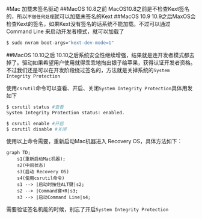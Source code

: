 #Mac 加载未签名驱动
##MacOS 10.8之前
MacOS10.8之前是不检查Kext签名的，所以`不做任何处理`就可以加载未签名的Kext
##MacOS 10.9
10.9之后MaxOS会检查Kext的签名，如果Kext没有签名的话系统不能加载。不过可以通过Command Line 来启动开发者模式，就可以加载了
~~~bash
$ sudo nvram boot-args="kext-dev-mode=1"
~~~
##MacOS 10.10之后
10.10之后系统安全性继续增强，结果就是连开发者模式都去掉了。驱动如果希望用户使用就得乖乖地掏出银子给苹果，获得认证开发者资格。
不过我们还是可以在开发阶段绕过签名的，方法就是关掉系统的`System Integrity Protection`

使用`csrutil`命令可以查看、开启、关闭`System Integrity Protection`具体用发如下
```bash
$ csrutil status #查看
System Integrity Protection status: enabled.

$ csrutil enable #开启
$ csrutil disable #关闭
```
使用以上命令需要，重新启动Mac机器进入 Recovery OS，具体方法如下：
```mermaid
graph TD;
    s1(重新启动Mac机器);
    s2(中间状态)
    s3(启动 Recovery OS)
    s4(使用csrutil命令)
    s1 --> |启动时按住ALT键|s2;
	s2 --> |Command键+R|s3;
    s3 --> |启动Command Line|s4;
```

需要验证签名机能的时候，别忘了开启`System Integrity Protection`